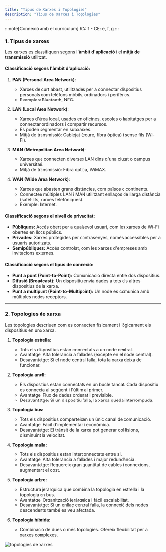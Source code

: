 ```yaml
---
title: "Tipus de Xarxes i Topologies"
description: "Tipus de Xarxes i Topologies"
---
```


:::note[Connexió amb el currículum]
RA: 1 - CE: e, f, g
:::

### **1. Tipus de xarxes**

Les xarxes es classifiquen segons l'**àmbit d'aplicació** i el **mitjà de transmissió** utilitzat.

#### **Classificació segons l'àmbit d'aplicació:**
1. **PAN (Personal Area Network)**:
   - Xarxes de curt abast, utilitzades per a connectar dispositius personals com telèfons mòbils, ordinadors i perifèrics.
   - Exemples: Bluetooth, NFC.

2. **LAN (Local Area Network)**:
   - Xarxes d'àrea local, usades en oficines, escoles o habitatges per a connectar ordinadors i compartir recursos.
   - Es poden segmentar en subxarxes.
   - Mitjà de transmissió: Cablejat (coure, fibra òptica) i sense fils (Wi-Fi).

3. **MAN (Metropolitan Area Network)**:
   - Xarxes que connecten diverses LAN dins d'una ciutat o campus universitari.
   - Mitjà de transmissió: Fibra òptica, WiMAX.

4. **WAN (Wide Area Network)**:
   - Xarxes que abasten grans distàncies, com països o continents.
   - Connecten múltiples LAN i MAN utilitzant enllaços de llarga distància (satèl·lits, xarxes telefòniques).
   - Exemple: Internet.

#### **Classificació segons el nivell de privacitat:**
- **Públiques:** Accés obert per a qualsevol usuari, com les xarxes de Wi-Fi obertes en llocs públics.
- **Privades:** Xarxes protegides per contrasenyes, només accessibles per a usuaris autoritzats.
- **Semipúbliques:** Accés controlat, com les xarxes d'empreses amb invitacions externes.

#### **Classificació segons el tipus de connexió:**
- **Punt a punt (Point-to-Point):** Comunicació directa entre dos dispositius.
- **Difusió (Broadcast):** Un dispositiu envia dades a tots els altres dispositius de la xarxa.
- **Punt a multipunt (Point-to-Multipoint):** Un node es comunica amb múltiples nodes receptors.

---

### **2. Topologies de xarxa**

Les topologies descriuen com es connecten físicament i lògicament els dispositius en una xarxa.

1. **Topologia estrella:**
   - Tots els dispositius estan connectats a un node central.
   - Avantatge: Alta tolerància a fallades (excepte en el node central).
   - Desavantatge: Si el node central falla, tota la xarxa deixa de funcionar.

2. **Topologia anell:**
   - Els dispositius estan connectats en un bucle tancat. Cada dispositiu es connecta al següent i l'últim al primer.
   - Avantatge: Flux de dades ordenat i previsible.
   - Desavantatge: Si un dispositiu falla, la xarxa queda interrompuda.

3. **Topologia bus:**
   - Tots els dispositius comparteixen un únic canal de comunicació.
   - Avantatge: Fàcil d'implementar i econòmica.
   - Desavantatge: El trànsit de la xarxa pot generar col·lisions, disminuint la velocitat.

4. **Topologia malla:**
   - Tots els dispositius estan interconnectats entre si.
   - Avantatge: Alta tolerància a fallades i major redundància.
   - Desavantatge: Requereix gran quantitat de cables i connexions, augmentant el cost.

5. **Topologia arbre:**
   - Estructura jeràrquica que combina la topologia en estrella i la topologia en bus.
   - Avantatge: Organització jeràrquica i fàcil escalabilitat.
   - Desavantatge: Si un enllaç central falla, la connexió dels nodes descendents també es veu afectada.

6. **Topologia híbrida:**
   - Combinació de dues o més topologies. Ofereix flexibilitat per a xarxes complexes.

![topologies de xarxes](https://upload.wikimedia.org/wikipedia/commons/4/4a/Topolog%C3%ADa_de_red.png)
